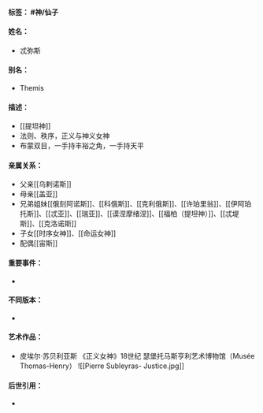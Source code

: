 #### 标签： #神/仙子
#### 姓名：
- 忒弥斯
#### 别名：
- Themis
#### 描述：
- [[提坦神]]
-  法则、秩序，正义与神义女神
-  布蒙双目，一手持丰裕之角，一手持天平
#### 亲属关系：
- 父亲[[乌剌诺斯]]
- 母亲[[盖亚]]
- 兄弟姐妹[[俄刻阿诺斯]]、[[科俄斯]]、[[克利俄斯]]、[[许珀里翁]]、[[伊阿珀托斯]]、[[忒亚]]、[[瑞亚]]、[[谟涅摩绪涅]]、[[福柏（提坦神）]]、[[忒堤斯]]、[[克洛诺斯]]
- 子女[[时序女神]]、[[命运女神]]
- 配偶[[宙斯]]
#### 重要事件：
- 
#### 不同版本：
- 
#### 艺术作品：
- 皮埃尔·苏贝利亚斯 《正义女神》18世纪 瑟堡托马斯亨利艺术博物馆（Musée Thomas-Henry）
![[Pierre Subleyras- Justice.jpg]]
#### 后世引用：
- 